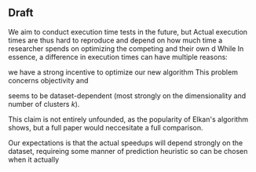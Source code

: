 
## Draft
We aim to conduct execution time tests in the future, but 
Actual execution times are thus hard to reproduce and depend on how much time a researcher spends on optimizing the competing and their own d
While 
In essence, a difference in execution times can have multiple reasons: 

we have a strong incentive to optimize our new algorithm This problem concerns objectivity and 



seems to be dataset-dependent (most strongly on the dimensionality and number of clusters $k$).


This claim is not entirely unfounded, as the popularity of Elkan's algorithm shows, but a full paper would neccesitate a full comparison.

 Our expectations is that the actual speedups will depend strongly on the dataset, requireing some manner of prediction heuristic so can be chosen when it actually 
